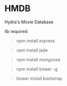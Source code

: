 HMDB
====

Hydra's Movie Database

lib required:
>npm install express

>npm install jade

>npm install mongoose

>npm install bower -g

>bower install bootstrap
